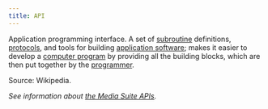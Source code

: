 ```yaml
---
title: API
---
```


Application programming interface. A set of [subroutine](https://en.wikipedia.org/wiki/Subroutine) definitions, [protocols](https://en.wiktionary.org/wiki/Protocol), and tools for building [application software](https://en.wikipedia.org/wiki/Application_software); makes it easier to develop a [computer program](https://en.wikipedia.org/wiki/Computer_program) by providing all the building blocks, which are then put together by the [programmer](https://en.wikipedia.org/wiki/Programmer). 

Source: Wikipedia.

*See information about [the Media Suite APIs](http://mediasuite.clariah.nl/documentation/apis).*